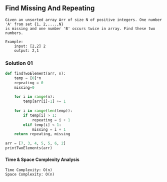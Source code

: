 ## Find Missing And Repeating
```
Given an unsorted array Arr of size N of positive integers. One number 'A' from set {1, 2,....,N} 
is missing and one number 'B' occurs twice in array. Find these two numbers.

Example:
    input: [2,2] 2
    output: 2,1
```


### Solution 01
```python
def findTwoElement(arr, n):
    temp = [0]*n
    repeating = 0
    missing=0
    
    for i in range(n):
        temp[arr[i]-1] += 1
        
    for i in range(len(temp)):
        if temp[i] > 1:
            repeating = i + 1
        elif temp[i] < 1:
            missing = i + 1
    return repeating, missing 
 
arr = [7, 3, 4, 5, 5, 6, 2]
printTwoElements(arr)
```

#### Time & Space Complexity Analysis
```
Time Complexity: O(n)
Space Complexity: O(n)
```

